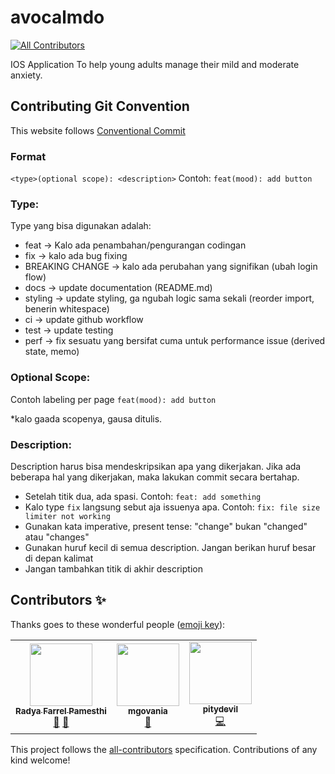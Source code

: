 # avocalmdo
<!-- ALL-CONTRIBUTORS-BADGE:START - Do not remove or modify this section -->
[![All Contributors](https://img.shields.io/badge/all_contributors-3-orange.svg?style=flat-square)](#contributors-)
<!-- ALL-CONTRIBUTORS-BADGE:END -->
IOS Application To help young adults manage their mild and moderate anxiety.

## Contributing Git Convention

This website follows [Conventional Commit](https://www.conventionalcommits.org/en/v1.0.0/)
### Format
`<type>(optional scope): <description>`
Contoh: `feat(mood): add button`

### Type:

Type yang bisa digunakan adalah:

- feat → Kalo ada penambahan/pengurangan codingan
- fix → kalo ada bug fixing
- BREAKING CHANGE → kalo ada perubahan yang signifikan (ubah login flow)
- docs → update documentation (README.md)
- styling → update styling, ga ngubah logic sama sekali (reorder import, benerin whitespace)
- ci → update github workflow
- test → update testing
- perf → fix sesuatu yang bersifat cuma untuk performance issue (derived state, memo)

### Optional Scope:

Contoh labeling per page `feat(mood): add button`

*kalo gaada scopenya, gausa ditulis.


### Description:

Description harus bisa mendeskripsikan apa yang dikerjakan. Jika ada beberapa hal yang dikerjakan, maka lakukan commit secara bertahap.

- Setelah titik dua, ada spasi. Contoh: `feat: add something`
- Kalo type `fix` langsung sebut aja issuenya apa. Contoh:  `fix: file size limiter not working`
- Gunakan kata imperative, present tense: "change" bukan "changed" atau "changes"
- Gunakan huruf kecil di semua description. Jangan berikan huruf besar di depan kalimat
- Jangan tambahkan titik di akhir description

## Contributors ✨

Thanks goes to these wonderful people ([emoji key](https://allcontributors.org/docs/en/emoji-key)):

<!-- ALL-CONTRIBUTORS-LIST:START - Do not remove or modify this section -->
<!-- prettier-ignore-start -->
<!-- markdownlint-disable -->
<table>
  <tr>
    <td align="center"><a href="https://github.com/raadyaa"><img src="https://avatars.githubusercontent.com/u/64667665?v=4?s=100" width="100px;" alt=""/><br /><sub><b>Radya Farrel Pamesthi</b></sub></a><br /><a href="#projectManagement-raadyaa" title="Project Management">📆</a> <a href="#design-raadyaa" title="Design">🎨</a></td>
    <td align="center"><a href="https://github.com/mgovania"><img src="https://avatars.githubusercontent.com/u/103100424?v=4?s=100" width="100px;" alt=""/><br /><sub><b>mgovania</b></sub></a><br /><a href="#design-mgovania" title="Design">🎨</a></td>
    <td align="center"><a href="https://github.com/pitydevil"><img src="https://avatars.githubusercontent.com/u/45563787?v=4?s=100" width="100px;" alt=""/><br /><sub><b>pitydevil</b></sub></a><br /><a href="https://github.com/ishaqadhel/avocalmdo/commits?author=pitydevil" title="Code">💻</a></td>
  </tr>
</table>

<!-- markdownlint-restore -->
<!-- prettier-ignore-end -->

<!-- ALL-CONTRIBUTORS-LIST:END -->

This project follows the [all-contributors](https://github.com/all-contributors/all-contributors) specification. Contributions of any kind welcome!